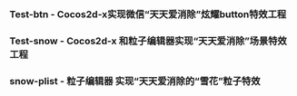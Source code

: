 ### Test-btn - Cocos2d-x实现微信“天天爱消除”炫耀button特效工程

### Test-snow - Cocos2d-x 和粒子编辑器实现“天天爱消除”场景特效工程

### snow-plist - 粒子编辑器 实现“天天爱消除的“雪花”粒子特效

